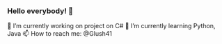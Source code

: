 ### Hello everybody! 👋

🔭 I’m currently working on project on C#
🌱 I’m currently learning Python, Java
📫 How to reach me: @Glush41
